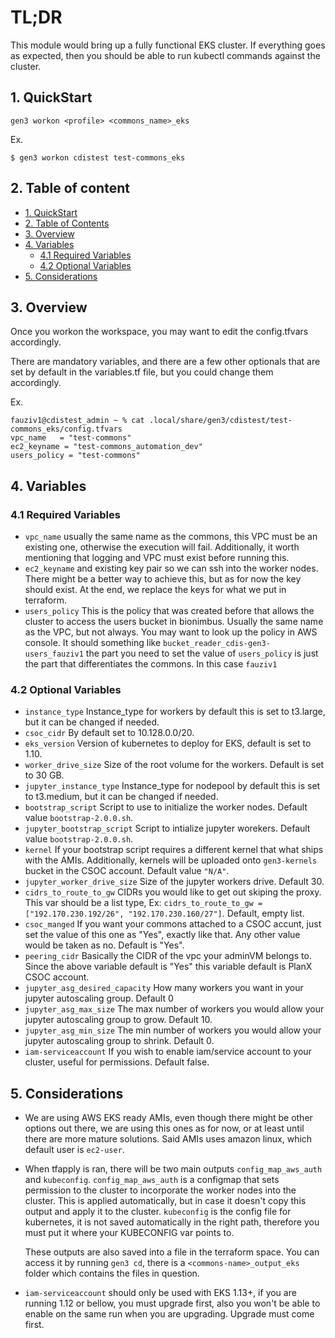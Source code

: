 # TL;DR

This module would bring up a fully functional EKS cluster. If everything goes as expected, then you should be able to run kubectl commands against the cluster.


## 1. QuickStart

```
gen3 workon <profile> <commons_name>_eks
```

Ex.
```
$ gen3 workon cdistest test-commons_eks
```

## 2. Table of content

- [1. QuickStart](#1-quickstart)
- [2. Table of Contents](#2-table-of-contents)
- [3. Overview](#3-overview)
- [4. Variables](#4-variables)
  - [4.1 Required Variables](#41-required-variables)
  - [4.2 Optional Variables](#42-optional-variables)
- [5. Considerations](#5-considerations)



## 3. Overview

Once you workon the workspace, you may want to edit the config.tfvars accordingly.

There are mandatory variables, and there are a few other optionals that are set by default in the variables.tf file, but you could change them accordingly.

Ex.
```
fauziv1@cdistest_admin ~ % cat .local/share/gen3/cdistest/test-commons_eks/config.tfvars
vpc_name   = "test-commons"
ec2_keyname = "test-commons_automation_dev"
users_policy = "test-commons"
```

## 4. Variables

### 4.1 Required Variables

* `vpc_name` usually the same name as the commons, this VPC must be an existing one, otherwise the execution will fail. Additionally, it worth mentioning that logging and VPC must exist before running this.
* `ec2_keyname` and existing key pair so we can ssh into the worker nodes. There might be a better way to achieve this, but as for now the key should exist. At the end, we replace the keys for what we put in terraform.
* `users_policy` This is the policy that was created before that allows the cluster to access the users bucket in bionimbus. Usually the same name as the VPC, but not always.
   You may want to look up the policy in AWS console. It should something like `bucket_reader_cdis-gen3-users_fauziv1` the part you need to set the value of `users_policy` is just the part that differentiates the commons. In this case `fauziv1`

### 4.2 Optional Variables

* `instance_type` Instance_type for workers by default this is set to t3.large, but it can be changed if needed.
* `csoc_cidr` By default set to 10.128.0.0/20.
* `eks_version` Version of kubernetes to deploy for EKS, default is set to 1.10.
* `worker_drive_size` Size of the root volume for the workers. Default is set to 30 GB.
* `jupyter_instance_type` Instance_type for nodepool by default this is set to t3.medium, but it can be changed if needed.
* `bootstrap_script` Script to use to initialize the worker nodes. Default value `bootstrap-2.0.0.sh`.
* `jupyter_bootstrap_script` Script to intialize jupyter worekers. Default value `bootstrap-2.0.0.sh`.
* `kernel` If your bootstrap script requires a different kernel that what ships with the AMIs. Additionally, kernels will be uploaded onto `gen3-kernels` bucket in the CSOC account. Default value `"N/A"`.
* `jupyter_worker_drive_size` Size of the jupyter workers drive. Default 30.
* `cidrs_to_route_to_gw` CIDRs you would like to get out skiping the proxy. This var should be a list type, Ex: `cidrs_to_route_to_gw = ["192.170.230.192/26", "192.170.230.160/27"]`. Default, empty list.
* `csoc_manged` If you want your commons attached to a CSOC accunt, just set the value of this one as "Yes", exactly like that. Any other value would be taken as no. Default is "Yes".
* `peering_cidr` Basically the CIDR of the vpc your adminVM belongs to. Since the above variable default is "Yes" this variable default is PlanX CSOC account.
* `jupyter_asg_desired_capacity` How many workers you want in your jupyter autoscaling group. Default 0
* `jupyter_asg_max_size` The max number of workers you would allow your jupyter autoscaling group to grow. Default 10.
* `jupyter_asg_min_size` The min number of workers you would allow your jupyter autoscaling group to shrink. Default 0.
* `iam-serviceaccount` If you wish to enable iam/service account to your cluster, useful for permissions. Default false.


## 5. Considerations

* We are using AWS EKS ready AMIs, even though there might be other options out there, we are using this ones as for now, or at least until there are more mature solutions.
  Said AMIs uses amazon linux, which default user is `ec2-user`.

* When tfapply is ran, there will be two main outputs `config_map_aws_auth` and `kubeconfig`.
  `config_map_aws_auth` is a configmap that sets permission to the cluster to incorporate the worker nodes into the cluster. This is applied automatically, but in case it doesn't copy this output and apply it to the cluster.
  `kubeconfig` is the config file for kubernetes, it is not saved automatically in the right path, therefore you must put it where your KUBECONFIG var points to.

   These outputs are also saved into a file in the terraform space. You can access it by running `gen3 cd`, there is a `<commons-name>_output_eks` folder which contains the files in question.

* `iam-serviceaccount` should only be used with EKS 1.13+, if you are running 1.12 or bellow, you must upgrade first, also you won't be able to enable on the same run when you are upgrading. Upgrade must come first.
